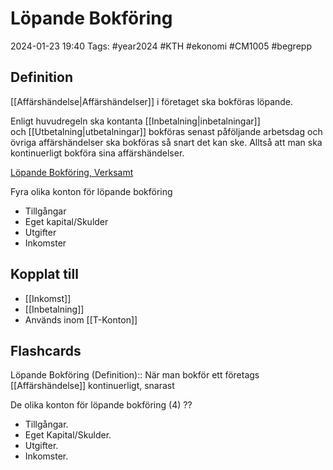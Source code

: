 # Löpande Bokföring

2024-01-23 19:40
Tags: #year2024 #KTH #ekonomi #CM1005 #begrepp

## Definition

[[Affärshändelse|Affärshändelser]] i företaget ska bokföras löpande.

Enligt huvudregeln ska kontanta [[Inbetalning|inbetalningar]] och [[Utbetalning|utbetalningar]] bokföras senast påföljande arbetsdag och övriga affärshändelser ska bokföras så snart det kan ske. Alltså att man ska kontinuerligt bokföra sina affärshändelser.

[Löpande Bokföring, Verksamt](https://www.verksamt.se/driva/ekonomi-och-bokforing/lopande-bokforing)

Fyra olika konton för löpande bokföring

- Tillgångar
- Eget kapital/Skulder
- Utgifter
- Inkomster

## Kopplat till

- [[Inkomst]]
- [[Inbetalning]]
- Används inom [[T-Konton]]

## Flashcards

Löpande Bokföring (Definition):: När man bokför ett företags [[Affärshändelse]] kontinuerligt, snarast
<!--SR:!2024-02-02,3,264!2024-02-07,7,268-->

De olika konton för löpande bokföring (4)
??
- Tillgångar.
- Eget Kapital/Skulder.
- Utgifter.
- Inkomster.
<!--SR:!2024-02-01,2,228!2024-02-02,2,210-->
